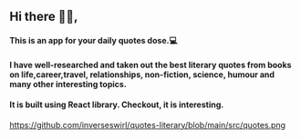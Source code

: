 ## Hi there 👋🏻, 

#### This is an app for your daily quotes dose.💻
#### I have well-researched and taken out the best literary quotes from books on life,career,travel, relationships, non-fiction, science, humour and many other interesting topics. 
#### It is built using React library. Checkout, it is interesting.


https://github.com/inverseswirl/quotes-literary/blob/main/src/quotes.png
